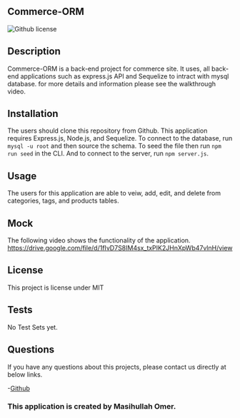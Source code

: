 ## Commerce-ORM

![Github license](https://img.shields.io/badge/license-MIT-green.svg)

## Description

Commerce-ORM is a back-end project for commerce site. It uses, all back-end applications such as express.js API and Sequelize to intract with mysql database.
for more details and information please see the walkthrough video.

## Installation

The users should clone this repository from Github. This application requires Express.js, Node.js, and Sequelize. To connect to the database, run `mysql -u root` and then source the schema. To seed the file then run `npm run seed` in the CLI. And to connect to the server, run `npm server.js`.

## Usage

The users for this application are able to veiw, add, edit, and delete from categories, tags, and products tables.

## Mock

The following video shows the functionality of the application.
https://drive.google.com/file/d/1fIvD7S8IM4sx_txPIK2JHnXpWb47vlnH/view

## License

This project is license under MIT

## Tests

No Test Sets yet.

## Questions

If you have any questions about this projects, please contact us directly at below links.

-[Github]('https://github.com/OmerMasih')

### This application is created by Masihullah Omer.
